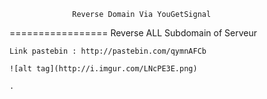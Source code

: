                   Reverse Domain Via YouGetSignal
=================
    Reverse ALL Subdomain of Serveur
    
    Link pastebin : http://pastebin.com/qymnAFCb
    
    ![alt tag](http://i.imgur.com/LNcPE3E.png)
    
    .
